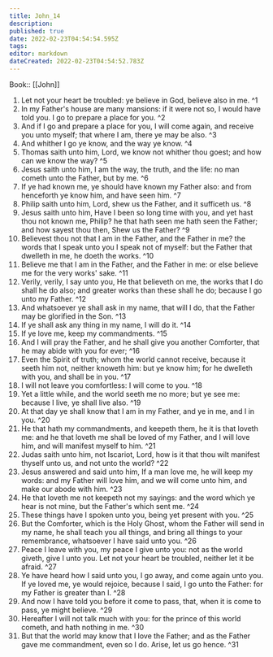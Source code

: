 ```yaml
---
title: John_14
description: 
published: true
date: 2022-02-23T04:54:54.595Z
tags: 
editor: markdown
dateCreated: 2022-02-23T04:54:52.783Z
---
```


 Book:: [[John]]
 1. Let not your heart be troubled: ye believe in God, believe also in me. ^1
 2. In my Father's house are many mansions: if it were not so, I would have told you. I go to prepare a place for you. ^2
 3. And if I go and prepare a place for you, I will come again, and receive you unto myself; that where I am, there ye may be also. ^3
 4. And whither I go ye know, and the way ye know. ^4
 5. Thomas saith unto him, Lord, we know not whither thou goest; and how can we know the way? ^5
 6. Jesus saith unto him, I am the way, the truth, and the life: no man cometh unto the Father, but by me. ^6
 7. If ye had known me, ye should have known my Father also: and from henceforth ye know him, and have seen him. ^7
 8. Philip saith unto him, Lord, shew us the Father, and it sufficeth us. ^8
 9. Jesus saith unto him, Have I been so long time with you, and yet hast thou not known me, Philip? he that hath seen me hath seen the Father; and how sayest thou then, Shew us the Father? ^9
 10. Believest thou not that I am in the Father, and the Father in me? the words that I speak unto you I speak not of myself: but the Father that dwelleth in me, he doeth the works. ^10
 11. Believe me that I am in the Father, and the Father in me: or else believe me for the very works' sake. ^11
 12. Verily, verily, I say unto you, He that believeth on me, the works that I do shall he do also; and greater works than these shall he do; because I go unto my Father. ^12
 13. And whatsoever ye shall ask in my name, that will I do, that the Father may be glorified in the Son. ^13
 14. If ye shall ask any thing in my name, I will do it. ^14
 15. If ye love me, keep my commandments. ^15
 16. And I will pray the Father, and he shall give you another Comforter, that he may abide with you for ever; ^16
 17. Even the Spirit of truth; whom the world cannot receive, because it seeth him not, neither knoweth him: but ye know him; for he dwelleth with you, and shall be in you. ^17
 18. I will not leave you comfortless: I will come to you. ^18
 19. Yet a little while, and the world seeth me no more; but ye see me: because I live, ye shall live also. ^19
 20. At that day ye shall know that I am in my Father, and ye in me, and I in you. ^20
 21. He that hath my commandments, and keepeth them, he it is that loveth me: and he that loveth me shall be loved of my Father, and I will love him, and will manifest myself to him. ^21
 22. Judas saith unto him, not Iscariot, Lord, how is it that thou wilt manifest thyself unto us, and not unto the world? ^22
 23. Jesus answered and said unto him, If a man love me, he will keep my words: and my Father will love him, and we will come unto him, and make our abode with him. ^23
 24. He that loveth me not keepeth not my sayings: and the word which ye hear is not mine, but the Father's which sent me. ^24
 25. These things have I spoken unto you, being yet present with you. ^25
 26. But the Comforter, which is the Holy Ghost, whom the Father will send in my name, he shall teach you all things, and bring all things to your remembrance, whatsoever I have said unto you. ^26
 27. Peace I leave with you, my peace I give unto you: not as the world giveth, give I unto you. Let not your heart be troubled, neither let it be afraid. ^27
 28. Ye have heard how I said unto you, I go away, and come again unto you. If ye loved me, ye would rejoice, because I said, I go unto the Father: for my Father is greater than I. ^28
 29. And now I have told you before it come to pass, that, when it is come to pass, ye might believe. ^29
 30. Hereafter I will not talk much with you: for the prince of this world cometh, and hath nothing in me. ^30
 31. But that the world may know that I love the Father; and as the Father gave me commandment, even so I do. Arise, let us go hence. ^31
